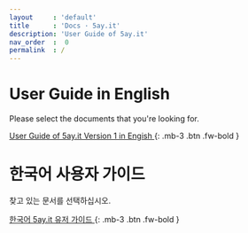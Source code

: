 ```yaml
---
layout     : 'default'
title      : 'Docs · 5ay.it'
description: 'User Guide of 5ay.it'
nav_order  :  0
permalink  : /
---
```


# User Guide in English

Please select the documents that you're looking for.

[ User Guide of 5ay.it Version 1 in Engish ]( /v_1_en/index ){: .mb-3 .btn .fw-bold }<br>

# 한국어 사용자 가이드

찾고 있는 문서를 선택하십시오.

[ 한국어 5ay.it 유저 가이드 ]( /v_1_ko/index ){: .mb-3 .btn .fw-bold }<br>
